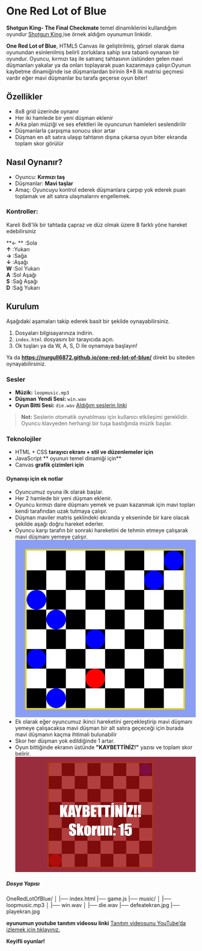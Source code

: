 
# One Red Lot of Blue
**Shotgun King- The Final Checkmate** temel dinamiklerini kullandığım oyundur
[Shotgun King ](https://punkcake.itch.io/shotgun-king)
 ise örnek aldığım oyunumun linkidir.

**One Red Lot of Blue**, HTML5 Canvas ile geliştirilmiş, görsel olarak dama oyunundan esinlenilmiş belirli zorluklara sahip sıra tabanlı oynanan bir oyundur. Oyuncu, kırmızı taş ile satranç tahtasının üstünden gelen mavi düşmanları yakalar ya da onları toplayarak puan kazanmaya çalışır.Oyunun kaybetme dinamiğinde ise düşmanlardan birinin 8*8 lik matrisi geçmesi vardır eğer mavi düşmanlar bu tarafa geçerse oyun biter!


##  Özellikler

- 8x8 grid üzerinde oynanır
- Her iki hamlede bir yeni düşman eklenir
- Arka plan müziği ve ses efektleri ile oyuncunun hamleleri seslendirilir
- Düşmanlarla çarpışma sonucu skor artar
- Düşman en alt satıra ulaşıp tahtanın dışına çıkarsa oyun biter ekranda toplam skor görülür


##  Nasıl Oynanır?

- Oyuncu: **Kırmızı taş** 
- Düşmanlar: **Mavi taşlar** 
- Amaç: Oyuncuyu kontrol ederek düşmanlara çarpıp yok ederek puan toplamak ve alt satıra ulaşmalarını engellemek.

### Kontroller:
Kareli 8x8'lik bir tahtada çapraz ve düz olmak üzere 8 farklı yöne hareket edebilirsiniz

 **← **  :Sola           
 **↑**   :Yukarı         
 **→**   :Sağa           
 **↓**   :Aşağı          
 **W**   :Sol Yukarı     
 **A**   :Sol Aşağı      
 **S**   :Sağ Aşağı     
 **D**   :Sağ Yukarı     

##  Kurulum
Aşağıdaki aşamaları takip ederek basit bir şekilde oynayabilirsiniz.
1. Dosyaları bilgisayarınıza indirin.
2. `index.html` dosyasını bir tarayıcıda açın.
3. Ok tuşları ya da W, A, S, D ile oynamaya başlayın!

Ya da 
**https://nurgull6872.github.io/one-red-lot-of-blue/** direkt bu siteden oynayabilirsiniz.

### Sesler

- **Müzik:** `loopmusic.mp3`
- **Düşman Yendi Sesi:** `win.wav`
- **Oyun Bitti Sesi:** `die.wav`
[Aldığım seslerin linki](https://freesound.org)
> **Not:** Seslerin otomatik oynatılması için kullanıcı etkileşimi gereklidir. Oyuncu klavyeden herhangi bir tuşa bastığında müzik başlar.

### Teknolojiler

- HTML + CSS **tarayıcı ekranı + stil ve düzenlemeler için**
- JavaScript ** oyunun temel dinamiği için**
- Canvas **grafik çizimleri için**

#### Oynanışı için ek notlar

- Oyuncumuz oyuna ilk olarak başlar.
- Her 2 hamlede bir yeni düşman eklenir.
- Oyuncu kırmızı daire düşmanı yemek ve puan kazanmak için mavi topları kendi tarafından uzak tutmaya çalışır.
- Düşman maviler matris şeklindeki ekranda y ekseninde bir kare olacak şekilde aşağı doğru hareket ederler.
- Oyuncu karşı tarafın bir sonraki hareketini de tehmin etmeye çalışarak mavi düşmanı yemeye çalışır.
![oyun içi ekran](screenshots/playekran.jpg)
- Ek olarak eğer oyuncumuz ikinci hareketini gerçekleştirip mavi düşmanı yemeye çalışacaksa mavi düşman bir alt satıra geçeceği için burada mavi düşmanın kaçma ihtimali bulunabilir
- Skor her düşman yok edildiğinde 1 artar.
- Oyun bittiğinde ekranın üstünde **"KAYBETTİNİZ!"** yazısı ve toplam skor belirir.
![yenilgi ekranı](screenshots/defeatekran.jpg)





##### Dosya Yapısı
OneRedLotOfBlue/
│
|── index.html
|── game.js
|── music/
│ |── loopmusic.mp3
│ |── win.wav
│ |── die.wav
|── defeatekran.jpg
|── playekran.jpg



**oyunumun youtube tanıtım videosu linki**
[Tanıtım videosunu YouTube’da izlemek için tıklayınız.](https://www.youtube.com/watch?v=eMAcy58IOiQ)

**Keyifli oyunlar!**

